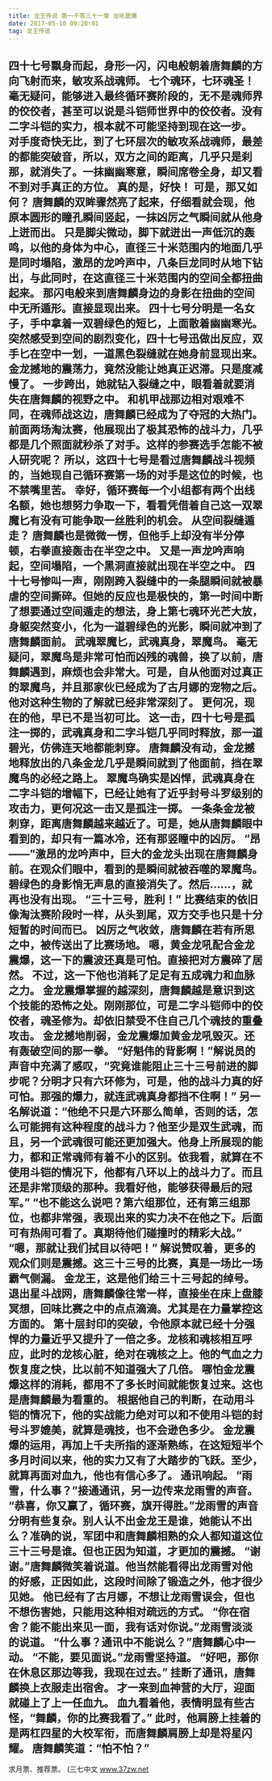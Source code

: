 ```yaml
---
title: 龙王传说 第一千零三十一章 龙吼震爆
date: 2017-05-10 09:20:01
tag: 龙王传说
---
```


四十七号飘身而起，身形一闪，闪电般朝着唐舞麟的方向飞射而来，敏攻系战魂师。 七个魂环，七环魂圣！
毫无疑问，能够进入最终循环赛阶段的，无不是魂师界的佼佼者，甚至可以说是斗铠师世界中的佼佼者。没有二字斗铠的实力，根本就不可能坚持到现在这一步。
对手度奇快无比，到了七环层次的敏攻系战魂师，最差的都能突破音，所以，双方之间的距离，几乎只是刹那，就消失了。一抹幽幽寒意，瞬间席卷全身，却又看不到对手真正的方位。
真的是，好快！
可是，那又如何？
唐舞麟的双眸骤然亮了起来，仔细看就会现，他原本圆形的瞳孔瞬间竖起，一抹凶厉之气瞬间就从他身上迸而出。
只是脚尖微动，脚下就迸出一声低沉的轰鸣，以他的身体为中心，直径三十米范围内的地面几乎是同时塌陷，激昂的龙吟声中，八条巨龙同时从地下钻出，与此同时，在这直径三十米范围内的空间全都扭曲起来。
那闪电般来到唐舞麟身边的身影在扭曲的空间中无所遁形。直接显现出来。
四十七号分明是一名女子，手中拿着一双碧绿色的短匕，上面散着幽幽寒光。
突然感受到空间的剧烈变化，四十七号迅做出反应，双手匕在空中一划，一道黑色裂缝就在她身前显现出来。
金龙撼地的震荡力，竟然没能让她真正迟滞。只是度减慢了。
一步跨出，她就钻入裂缝之中，眼看着就要消失在唐舞麟的视野之中。
和机甲战那边相对艰难不同，在魂师战这边，唐舞麟已经成为了夺冠的大热门。前面两场淘汰赛，他展现出了极其恐怖的战斗力，几乎都是几个照面就秒杀了对手。这样的参赛选手怎能不被人研究呢？
所以，这四十七号是看过唐舞麟战斗视频的，当她现自己循环赛第一场的对手是这位的时候，也不禁嘴里苦。
幸好，循环赛每一个小组都有两个出线名额，她也想努力争取一下，看看凭借着自己这一双翠魔匕有没有可能争取一丝胜利的机会。
从空间裂缝遁走？
唐舞麟也是微微一愣，但他手上却没有半分停顿，右拳直接轰击在半空之中。
又是一声龙吟声响起，空间塌陷，一个黑洞直接就出现在半空之中。
四十七号惨叫一声，刚刚跨入裂缝中的一条腿瞬间就被暴虐的空间撕碎。但她的反应也是极快的，第一时间中断了想要通过空间遁走的想法，身上第七魂环光芒大放，身躯突然变小，化为一道碧绿色的光影，瞬间就冲到了唐舞麟面前。
武魂翠魔匕，武魂真身，翠魔鸟。
毫无疑问，翠魔鸟是非常可怕而凶残的魂兽，换了以前，唐舞麟遇到，麻烦也会非常大。可是，自从他面对过真正的翠魔鸟，并且那家伙已经成为了古月娜的宠物之后。他对这种生物的了解就已经非常深刻了。
更何况，现在的他，早已不是当初可比。
这一击，四十七号是孤注一掷的，武魂真身和二字斗铠几乎同时释放，那一道碧光，仿佛连天地都能刺穿。
唐舞麟没有动，金龙撼地释放出的八条金龙几乎是瞬间就到了他面前，挡在翠魔鸟的必经之路上。
翠魔鸟确实是凶悍，武魂真身在二字斗铠的增幅下，已经让她有了近乎封号斗罗级别的攻击力，更何况这一击又是孤注一掷。
一条条金龙被刺穿，距离唐舞麟越来越近了。可是，她从唐舞麟眼中看到的，却只有一篇冰冷，还有那竖瞳中的凶厉。
“昂——”激昂的龙吟声中，巨大的金龙头出现在唐舞麟身前。在观众们眼中，看到的是瞬间就被吞噬的翠魔鸟。
碧绿色的身影悄无声息的直接消失了。然后……，就再也没有出现。
“三十三号，胜利！”
比赛结束的依旧像淘汰赛阶段时一样，从头到尾，双方交手也只是十分短暂的时间而已。
凶厉之气收敛，唐舞麟在若有所思之中，被传送出了比赛场地。
嗯，黄金龙吼配合金龙震爆，这一下的震波还真是可怕。直接把对方震碎了居然。
不过，这一下他也消耗了足足有五成魂力和血脉之力。
金龙震爆掌握的越深刻，唐舞麟越是意识到这个技能的恐怖之处。刚刚那位，可是二字斗铠师中的佼佼者，魂圣修为。却依旧禁受不住自己几个魂技的重叠攻击。
金龙撼地削弱，金龙震爆加黄金龙吼毁灭。还有轰破空间的那一拳。
“好魁伟的背影啊！”解说员的声音中充满了感叹，“究竟谁能阻止三十三号前进的脚步呢？分明才只有六环修为，可是，他的战斗力真的好可怕。那强的爆力，就连武魂真身都挡不住啊！”
另一名解说道：“他绝不只是六环那么简单，否则的话，怎么可能拥有这种程度的战斗力？他至少是双生武魂，而且，另一个武魂很可能还更加强大。他身上所展现的能力，都和正常魂师有着不小的区别。依我看，就算在不使用斗铠的情况下，他都有八环以上的战斗力了。而且还是非常顶级的那种。我看好他，能够获得最后的冠军。”
“也不能这么说吧？第六组那位，还有第三组那位，也都非常强，表现出来的实力决不在他之下。后面可有热闹可看了。真期待他们碰撞时的精彩大战。”
“嗯，那就让我们拭目以待吧！”
解说赞叹着，更多的观众们则是震撼。这三十三号的比赛，真是一场比一场霸气侧漏。
金龙王，这是他们给三十三号起的绰号。
退出星斗战网，唐舞麟像往常一样，直接坐在床上盘膝冥想，回味比赛之中的点点滴滴。尤其是在力量掌控这方面的。
第十层封印的突破，令他原本就已经十分强悍的力量近乎又提升了一倍之多。龙核和魂核相互呼应，此时的龙核心脏，绝对在魂核之上。他的气血之力恢复度之快，比以前不知道强大了几倍。
哪怕金龙震爆这样的消耗，都用不了多长时间就能恢复过来。这也是唐舞麟最为看重的。
根据他自己的判断，在动用斗铠的情况下，他的实战能力绝对可以和不使用斗铠的封号斗罗媲美，就算是魂技，也不会逊色多少。
金龙震爆的运用，再加上千夫所指的逐渐熟练，在这短短半个多月时间以来，他的实力又有了大踏步的飞跃。至少，就算再面对血九，他也有信心多了。
通讯响起。
“雨雪，什么事？”接通通讯，另一边传来龙雨雪的声音。
“恭喜，你又赢了，循环赛，旗开得胜。”龙雨雪的声音分明有些复杂。别人认不出金龙王是谁，她能认不出么？准确的说，军团中和唐舞麟相熟的众人都知道这位三十三号是谁。但也正因为知道，才更加的震撼。
“谢谢。”唐舞麟微笑着说道。他当然能看得出龙雨雪对他的好感，正因如此，这段时间除了锻造之外，他才很少见她。
他已经有了古月娜，不想让龙雨雪误会，但也不想伤害她，只能用这种相对疏远的方式。
“你在宿舍？能不能出来见一面，我有话对你说。”龙雨雪淡淡的说道。
“什么事？通讯中不能说么？”唐舞麟心中一动。
“不能，要见面说。”龙雨雪坚持道。
“好吧，那你在休息区那边等我，我现在过去。”
挂断了通讯，唐舞麟换上衣服走出宿舍。
才一来到血神营的大厅，迎面就碰上了上一任血九。
血九看着他，表情明显有些古怪，“舞麟，你的比赛我看了。”
此时，他肩膀上挂着的是两杠四星的大校军衔，而唐舞麟肩膀上却是将星闪耀。
唐舞麟笑道：“怕不怕？”
--------------------------------
求月票、推荐票。
(三七中文 www.37zw.net